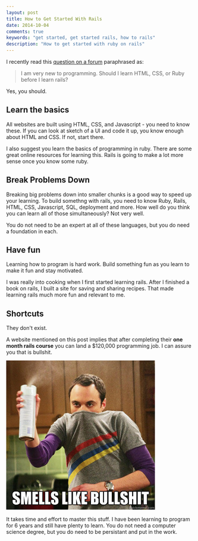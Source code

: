 ```yaml
---
layout: post
title: How to Get Started With Rails
date: 2014-10-04
comments: true
keywords: "get started, get started rails, how to rails"
description: "How to get started with ruby on rails"
---
```


I recently read this [question on a
forum](https://railsforum.com/topic/1156-getting-started-with-rails/)
 paraphrased as:

> I am very new to programming. Should I learn HTML, CSS, or
  Ruby before I learn rails?

Yes, you should.

## Learn the basics

All websites are built using HTML, CSS, and Javascript - you need to know these.
If you can look at sketch of a UI and code it up, you know enough
about HTML and CSS. If not, start there.

I also suggest you learn the basics of programming in ruby.  There are some great
online resources for learning this. Rails is going to make a lot more sense once
you know some ruby.

## Break Problems Down

Breaking big problems down into smaller chunks is a good way to speed up
your learning. To
build somethng with rails, you need to know Ruby, Rails, HTML, CSS,
Javascript, SQL, deployment and more. How well do you think you can learn
all of those simultaneously? Not very well.

You do not need to be an expert at all of these languages, but you do
need a foundation in each.

## Have fun

Learning how to program is hard work. Build something fun as you learn
to make it fun and stay motivated.

I was really into cooking when I first started learning rails. After I
finished a book on rails, I built a site for saving and sharing
recipes. That made learning rails much more fun and relevant to me.

## Shortcuts

They don't exist.

A website mentioned on this post implies that after completing their
**one month rails course** you can land a $120,000
programming job. I can assure you that is bullshit.

![smells like bullshit](/img/smells_like_bullshit.jpg)

It takes time and effort to master this stuff. I have been learning to
program for 6 years and still have plenty to learn. You do not need a
computer science degree, but you do need to be persistant and put in the work.
